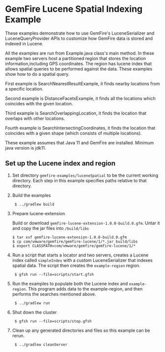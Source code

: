 <!--
  ~ Copyright (c) VMware, Inc. 2022. All rights reserved.
  ~ SPDX-License-Identifier: Apache-2.0
  -->
<!--
Licensed to the Apache Software Foundation (ASF) under one or more
contributor license agreements.  See the NOTICE file distributed with
this work for additional information regarding copyright ownership.
The ASF licenses this file to You under the Apache License, Version 2.0
(the "License"); you may not use this file except in compliance with
the License.  You may obtain a copy of the License at

     http://www.apache.org/licenses/LICENSE-2.0

Unless required by applicable law or agreed to in writing, software
distributed under the License is distributed on an "AS IS" BASIS,
WITHOUT WARRANTIES OR CONDITIONS OF ANY KIND, either express or implied.
See the License for the specific language governing permissions and
limitations under the License.
-->

# GemFire Lucene Spatial Indexing Example

These examples demonstrate how to use GemFire's LuceneSerializer and LuceneQueryProvider APIs
to customize how GemFire data is stored and indexed in Lucene.

All the examples are run from Example.java class's main method. In these example two servers host a partitioned region that stores the location information,including GPS coordinates. The region has lucene index that allows spatial queries to be performed against the data. These examples show how to do a spatial query.

First example is SearchNearestResultExample, it finds nearby locations from a specific location.

Second example is DistanceFacetsExample, it finds all the locations which coincides with the given location. 

Third example is SearchOverlappingLocation, it finds the location that overlaps with other locations.

Fourth example is SearchIntersectingCoordinates, it finds the location that coincides with a given shape (which consists of multiple locations). 

These example assumes that Java 11 and GemFire are installed. Minimum java version is jdk11. 

## Set up the Lucene index and region
1. Set directory ```gemfire-examples/luceneSpatial``` to be the current working directory.
Each step in this example specifies paths relative to that directory.

2. Build the examples

        $ ../gradlew build
        
3. Prepare lucene-extension
    
    Build or download ```gemfire-lucene-extension-1.0.0-build.0.gfm```. Untar it and copy the jar files into ```/build/libs```
    
       $ tar xvf gemfire-lucene-extension-1.0.0-build.0.gfm
       $ cp com/vmware/gemfire/gemfire-lucene/1/*.jar build/libs
       $ export CLASSPATH=com/vmware/gemfire/gemfire-lucene/1/*

4. Run a script that starts a locator and two servers, creates a Lucene index called ```simpleIndex``` with a custom LuceneSerializer that indexes spatial data. The script
then creates the ```example-region``` region.

        $ gfsh run --file=scripts/start.gfsh

4. Run the examples to populate both the Lucene index and `example-region`. This program adds data to the example-region, and then performs the searches mentioned above.

        $ ../gradlew run


5. Shut down the cluster

        $ gfsh run --file=scripts/stop.gfsh

6. Clean up any generated directories and files so this example can be rerun.
    
        $ ../gradlew cleanServer

